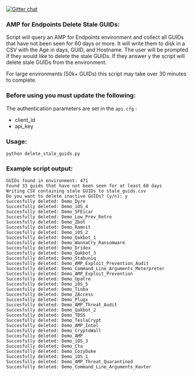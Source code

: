 [![Gitter chat](https://img.shields.io/badge/gitter-join%20chat-brightgreen.svg)](https://gitter.im/CiscoSecurity/AMP-for-Endpoints "Gitter chat")

### AMP for Endpoints Delete Stale GUIDs:

Script will query an AMP for Endpoints environment and collect all GUIDs that have not been seen for 60 days or more. It will write them to disk in a CSV with the Age in days, GUID, and Hostname. The user will be prompted if they would like to delete the stale GUIDs. If they answer y the script will delete stale GUIDs from the environment.

For large environments (50k+ GUIDs) this script may take over 30 minutes to complete.

### Before using you must update the following:
The authentication parameters are set in the ```api.cfg``` :
- client_id 
- api_key

### Usage:
```
python delete_stale_guids.py
```

### Example script output:  
```
GUIDs found in environment: 471
Found 33 guids that have not been seen for at least 60 days
Writing CSV containing stale GUIDs to stale_guids.csv
Do you want to delete inactive GUIDs? (y/n): y
Succesfully deleted: Demo_Dyre
Succesfully deleted: Demo_iOS_4
Succesfully deleted: Demo_SFEicar
Succesfully deleted: Demo_Low_Prev_Retro
Succesfully deleted: Demo_Zbot
Succesfully deleted: Demo_Ramnit
Succesfully deleted: Demo_iOS_2
Succesfully deleted: Demo_Qakbot_1
Succesfully deleted: Demo_WannaCry_Ransomware
Succesfully deleted: Demo_Dridex
Succesfully deleted: Demo_Qakbot_3
Succesfully deleted: Demo_Stabuniq
Succesfully deleted: Demo_AMP_Exploit_Prevention_Audit
Succesfully deleted: Demo_Command_Line_Arguments_Meterpreter
Succesfully deleted: Demo_AMP_Exploit_Prevention
Succesfully deleted: Demo_Upatre
Succesfully deleted: Demo_iOS_5
Succesfully deleted: Demo_Tinba
Succesfully deleted: Demo_ZAccess
Succesfully deleted: Demo_Plugx
Succesfully deleted: Demo_AMP_Threat_Audit
Succesfully deleted: Demo_Qakbot_2
Succesfully deleted: Demo_TDSS
Succesfully deleted: Demo_TeslaCrypt
Succesfully deleted: Demo_AMP_Intel
Succesfully deleted: Demo_CryptoWall
Succesfully deleted: Demo_AMP
Succesfully deleted: Demo_iOS_3
Succesfully deleted: Demo_Cta
Succesfully deleted: Demo_CozyDuke
Succesfully deleted: Demo_iOS_1
Succesfully deleted: Demo_AMP_Threat_Quarantined
Succesfully deleted: Demo_Command_Line_Arguments_Kovter
```
